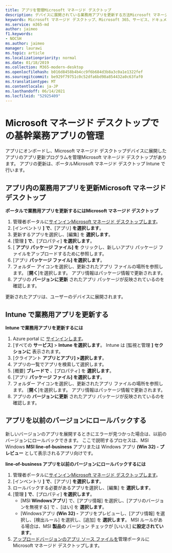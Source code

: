 ```yaml
---
title: アプリを管理Microsoft マネージド デスクトップ
description: デバイスに展開されている業務用アプリを更新する方法Microsoft マネージド デスクトップ情報
keywords: Microsoft マネージド デスクトップ、Microsoft 365、サービス、ドキュメント
ms.service: m365-md
author: jaimeo
f1.keywords:
- NOCSH
ms.author: jaimeo
manager: laurawi
ms.topic: article
ms.localizationpriority: normal
ms.date: 01/18/2019
ms.collection: M365-modern-desktop
ms.openlocfilehash: b016d8458b4b4cc9f6b684d3b8a3c0a1e1322fef
ms.sourcegitcommit: be929f79751c0c52dfa6bd98a854432a0c63faf0
ms.translationtype: MT
ms.contentlocale: ja-JP
ms.lasthandoff: 06/14/2021
ms.locfileid: "52925409"
---
```

# <a name="manage-line-of-business-apps-in-microsoft-managed-desktop"></a>Microsoft マネージド デスクトップでの基幹業務アプリの管理

<!--Application management -->

アプリにオンボードし、Microsoft マネージド デスクトップデバイスに展開したアプリのアプリ更新プログラムを管理Microsoft マネージド デスクトップがあります。 アプリの更新は、ポータルMicrosoft マネージド デスクトップ Intune で行います。 

<span id="update-app-mmd" />

## <a name="update-line-of-business-apps-in-microsoft-managed-desktop"></a>アプリ内の業務用アプリを更新Microsoft マネージド デスクトップ

**ポータルで業務用アプリを更新するにはMicrosoft マネージド デスクトップ**
1. 管理者ポータルに[サインインMicrosoft マネージド デスクトップします](https://aka.ms/mmdportal)。
2. [インベントリ **] で**、[アプリ] **を選択します**。  
3. 更新するアプリを選択し、[編集] を **選択します**。
4. [管理 **] で**、[プロパティ] **を選択します**。 
5. [ **アプリ パッケージ ファイル] を** クリックし、新しいアプリ パッケージ ファイルをアップロードするために参照します。
6. [アプリ **パッケージ ファイル] を選択します**。
7. フォルダー アイコンを選択し、更新されたアプリ ファイルの場所を参照します。 [**開く**]を選択します。 アプリ情報はパッケージ情報で更新されます。
8. アプリの **バージョンに更新** されたアプリ パッケージが反映されているのを確認します。 

更新されたアプリは、ユーザーのデバイスに展開されます。

<span id="update-app-intune" />

## <a name="update-line-of-business-apps-in-intune"></a>Intune で業務用アプリを更新する

**Intune で業務用アプリを更新するには**
1. Azure portal に [サインインします](https://portal.azure.com)。
2. [すべての **サービス]**  >  **Intune を選択します**。 Intune は [監視と管理 **] セクションに** 表示されます。
3. [クライアント **アプリとアプリ] >選択します**。
4. アプリの一覧でアプリを検索して選択します。
5. [概要] **ブレードで** 、[プロパティ] を **選択します**。
6. [アプリ **パッケージ ファイル] を選択します**。
7. フォルダー アイコンを選択し、更新されたアプリ ファイルの場所を参照します。 [**開く**]を選択します。 アプリ情報はパッケージ情報で更新されます。
8. アプリの **バージョンに更新** されたアプリ パッケージが反映されているのを確認します。

<span id="roll-back-app-mmd" />

## <a name="roll-back-an-app-to-a-previous-version"></a>アプリを以前のバージョンにロールバックする

新しいバージョンのアプリを展開するときにエラーが見つかった場合は、以前のバージョンにロールバックできます。 ここで説明するプロセスは、MSI Windows **MSI line-of-business** アプリまたは Windows アプリ **(Win 32) - プレビュー** として表示されるアプリ向けです。

**line-of-business アプリを以前のバージョンにロールバックするには**

1. 管理者ポータルに[サインインMicrosoft マネージド デスクトップします](https://aka.ms/mmdportal)。
2. [インベントリ **] で**、[アプリ] **を選択します**。  
3. ロールバックする必要があるアプリを選択し、[編集] を **選択します**。
4. [管理 **] で**、[プロパティ] **を選択します**。 
    - [MSI **Windowsアプリ**] で、[アプリ情報] を選択し、[アプリのバージョンを無視する] で 、[はい] を **選択します**。
    - [Windowsアプリ **(Win 32) -** アプリをプレビューし、[アプリ情報] を選択し、[検出ルール] を選択し、[追加] を **選択します**。 
    MSI ルールがある場合は、MSI **製品の** バージョン チェックが [いいえ] **に設定されています**。
5. [アップロードバージョンのアプリ ソース ファイルを](../get-started/deploy-apps.md)管理ポータルにMicrosoft マネージド デスクトップします。  

